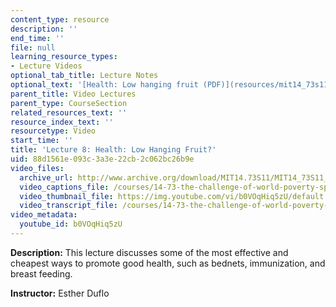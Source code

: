 ```yaml
---
content_type: resource
description: ''
end_time: ''
file: null
learning_resource_types:
- Lecture Videos
optional_tab_title: Lecture Notes
optional_text: '[Health: Low hanging fruit (PDF)](resources/mit14_73s11_lec8_slides)'
parent_title: Video Lectures
parent_type: CourseSection
related_resources_text: ''
resource_index_text: ''
resourcetype: Video
start_time: ''
title: 'Lecture 8: Health: Low Hanging Fruit?'
uid: 88d1561e-093c-3a3e-22cb-2c062bc26b9e
video_files:
  archive_url: http://www.archive.org/download/MIT14.73S11/MIT14_73S11_lec08_300k.mp4
  video_captions_file: /courses/14-73-the-challenge-of-world-poverty-spring-2011/3093cadea043553891d842616651284b_b0VOqHiq5zU.vtt
  video_thumbnail_file: https://img.youtube.com/vi/b0VOqHiq5zU/default.jpg
  video_transcript_file: /courses/14-73-the-challenge-of-world-poverty-spring-2011/ed234183b4dc8fde39f16104bc0433d0_b0VOqHiq5zU.pdf
video_metadata:
  youtube_id: b0VOqHiq5zU
---
```


**Description:** This lecture discusses some of the most effective and cheapest ways to promote good health, such as bednets, immunization, and breast feeding.

**Instructor:** Esther Duflo